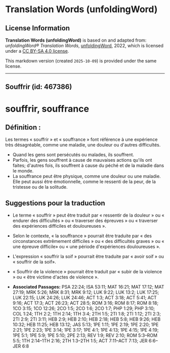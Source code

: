 # Translation Words (unfoldingWord)

## License Information

**Translation Words (unfoldingWord)** is based on and adapted from: _unfoldingWord® Translation Words_, [unfoldingWord](https://unfoldingword.org/utw), 2022, which is licensed under a [CC BY-SA 4.0 license](https://creativecommons.org/licenses/by-sa/4.0/legalcode.en).

This markdown version (created `2025-10-09`) is provided under the same license.



--------------------------------

## Souffrir (id: 467386)

souffrir, souffrance
====================

Définition :
------------

Les termes « souffrir » et « souffrance » font référence à une expérience très désagréable, comme une maladie, une douleur ou d'autres difficultés.

* Quand les gens sont persécutés ou malades, ils souffrent.
* Parfois, les gens souffrent à cause de mauvaises actions qu'ils ont faites; d'autres fois, ils souffrent à cause du péché et de la maladie dans le monde.
* La souffrance peut être physique, comme une douleur ou une maladie. Elle peut aussi être émotionnelle, comme le ressenti de la peur, de la tristesse ou de la solitude.

Suggestions pour la traduction
------------------------------

* Le terme « souffrir » peut être traduit par « ressentir de la douleur » ou « endurer des difficultés » ou « traverser des épreuves » ou « traverser des expériences difficiles et douloureuses ».
* Selon le contexte, « la souffrance » pourrait être traduite par « des circonstances extrêmement difficiles » ou « des difficultés graves » ou « une épreuve difficile» ou « une période d'expériences douloureuses ».
* L'expression « souffrir la soif » pourrait être traduite par « avoir soif » ou « souffrir de la soif».
* « Souffrir de la violence » pourrait être traduit par « subir de la violence » ou « être victime d'actes de violence ».

* **Associated Passages:** PSA 22:24; ISA 53:11; MAT 16:21; MAT 17:12; MAT 27:19; MRK 5:26; MRK 8:31; MRK 9:12; LUK 9:22; LUK 13:2; LUK 17:25; LUK 22:15; LUK 24:26; LUK 24:46; ACT 1:3; ACT 3:18; ACT 5:41; ACT 9:16; ACT 17:3; ACT 26:23; ACT 28:5; ROM 3:16; ROM 8:17; ROM 8:18; 1CO 3:15; 1CO 12:26; 2CO 1:5; 2CO 1:6; 2CO 1:7; PHP 1:29; PHP 3:10; COL 1:24; 1TH 2:2; 1TH 2:14; 1TH 3:4; 2TH 1:5; 2TI 1:8; 2TI 1:12; 2TI 2:3; 2TI 2:9; 2TI 3:11; HEB 2:9; HEB 2:10; HEB 2:18; HEB 5:8; HEB 9:26; HEB 10:32; HEB 11:25; HEB 13:12; JAS 5:13; 1PE 1:11; 1PE 2:19; 1PE 2:20; 1PE 2:21; 1PE 2:23; 1PE 3:14; 1PE 3:17; 1PE 4:1; 1PE 4:13; 1PE 4:15; 1PE 4:19; 1PE 5:1; 1PE 5:9; 1PE 5:10; 2PE 2:13; REV 1:9; REV 2:10; ROM 5:3–ROM 5:5; 1TH 2:14–1TH 2:16; 2TH 1:3–2TH 1:5; ACT 7:11–ACT 7:13; JER 6:6–JER 6:8

